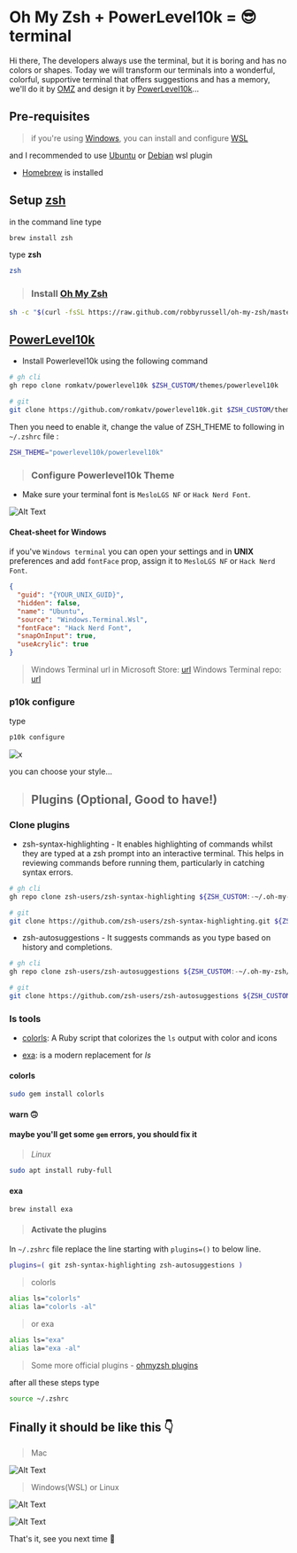 # Oh My Zsh + PowerLevel10k = 😎 terminal

Hi there, The developers always use the terminal, but it is boring and has no colors or shapes.
Today we will transform our terminals into a wonderful, colorful, supportive terminal that offers suggestions and has a memory, we'll do it by [OMZ][omzUrl] and design it by [PowerLevel10k][p10kUrl]...

## Pre-requisites

> if you're using [Windows](https://www.microsoft.com/en-us/windows), you can install and configure [WSL][wslUrl]

and I recommended to use [Ubuntu](https://ubuntu.com/) or [Debian](https://www.debian.org/) wsl plugin

* [Homebrew](https://brew.sh) is installed

## Setup [zsh](https://www.zsh.org/)

in the command line type

```sh
brew install zsh
```

type **zsh**

```sh
zsh
```

> ### Install [Oh My Zsh][omzUrl]

```sh
sh -c "$(curl -fsSL https://raw.github.com/robbyrussell/oh-my-zsh/master/tools/install.sh)"
```

## [PowerLevel10k][p10kUrl]

* Install Powerlevel10k using the following command

```sh
# gh cli
gh repo clone romkatv/powerlevel10k $ZSH_CUSTOM/themes/powerlevel10k

# git
git clone https://github.com/romkatv/powerlevel10k.git $ZSH_CUSTOM/themes/powerlevel10k
```

Then you need to enable it, change the value of ZSH_THEME to following in `~/.zshrc` file :

```zsh
ZSH_THEME="powerlevel10k/powerlevel10k"
```

> ### Configure Powerlevel10k Theme

* Make sure your terminal font is `MesloLGS NF` or `Hack Nerd Font`.

![Alt Text](https://dev-to-uploads.s3.amazonaws.com/i/vb56rxkxktyjaocbrh6s.png)

#### Cheat-sheet for Windows

if you've `Windows terminal` you can open your settings and  in **UNIX** preferences and add `fontFace` prop,
assign it to `MesloLGS NF` or `Hack Nerd Font`.

```json
{
  "guid": "{YOUR_UNIX_GUID}",
  "hidden": false,
  "name": "Ubuntu",
  "source": "Windows.Terminal.Wsl",
  "fontFace": "Hack Nerd Font",
  "snapOnInput": true,
  "useAcrylic": true
}
```

> Windows Terminal url in Microsoft Store: [url](https://www.microsoft.com/en-us/p/windows-terminal/9n0dx20hk701)
> Windows Terminal repo: [url](https://github.com/microsoft/terminal)

### **p10k configure**

type

```sh
p10k configure
```

![x](https://dev-to-uploads.s3.amazonaws.com/i/xf9fk2sgux1niog4vhpy.gif)

you can choose your style...

> ## Plugins (Optional, Good to have!)

### Clone plugins

* zsh-syntax-highlighting - It enables highlighting of commands whilst they are typed at a zsh prompt into an interactive terminal. This helps in reviewing commands before running them, particularly in catching syntax errors.

```sh
# gh cli
gh repo clone zsh-users/zsh-syntax-highlighting ${ZSH_CUSTOM:-~/.oh-my-zsh/custom}/plugins/zsh-syntax-highlighting

# git
git clone https://github.com/zsh-users/zsh-syntax-highlighting.git ${ZSH_CUSTOM:-~/.oh-my-zsh/custom}/plugins/zsh-syntax-highlighting
```

* zsh-autosuggestions - It suggests commands as you type based on history and completions.

```sh
# gh cli
gh repo clone zsh-users/zsh-autosuggestions ${ZSH_CUSTOM:-~/.oh-my-zsh/custom}/plugins/zsh-autosuggestions

# git
git clone https://github.com/zsh-users/zsh-autosuggestions ${ZSH_CUSTOM:-~/.oh-my-zsh/custom}/plugins/zsh-autosuggestions
```

### **ls** tools

* [colorls](https://github.com/athityakumar/colorls): A Ruby script that colorizes the `ls` output with color and icons

* [exa](https://the.exa.website): is a modern replacement for _ls_

#### colorls

```sh
sudo gem install colorls
```

#### warn 🙃

#### maybe you'll get some `gem` errors, you should fix it

> _Linux_

```sh
sudo apt install ruby-full
```

#### exa

```sh
brew install exa
```

> #### Activate the plugins

In `~/.zshrc` file replace the line starting with `plugins=()` to below line.

```zsh
plugins=( git zsh-syntax-highlighting zsh-autosuggestions )
```

> colorls

```zsh
alias ls="colorls"
alias la="colorls -al"
```

> or exa

```zsh
alias ls="exa"
alias la="exa -al"
```

> Some more official plugins - [ohmyzsh plugins][szpUrl]

after all these steps type

```sh
source ~/.zshrc
```

## Finally it should be like this 👇

> Mac

![Alt Text](https://dev-to-uploads.s3.amazonaws.com/i/7yxpyhy9lj36ks178ywt.png)

> Windows(WSL) or Linux

![Alt Text](https://dev-to-uploads.s3.amazonaws.com/i/suf79s6ur03owctdq0l4.png)

![Alt Text](https://dev-to-uploads.s3.amazonaws.com/i/gppctwt70q58skp24vmz.png)

That's it, see you next time 👋

[omzUrl]: https://ohmyz.sh
[p10kUrl]: https://github.com/romkatv/powerlevel10k
[wslUrl]: https://docs.microsoft.com/en-us/windows/wsl/
[szpUrl]: https://github.com/ohmyzsh/ohmyzsh/wiki/Plugins
